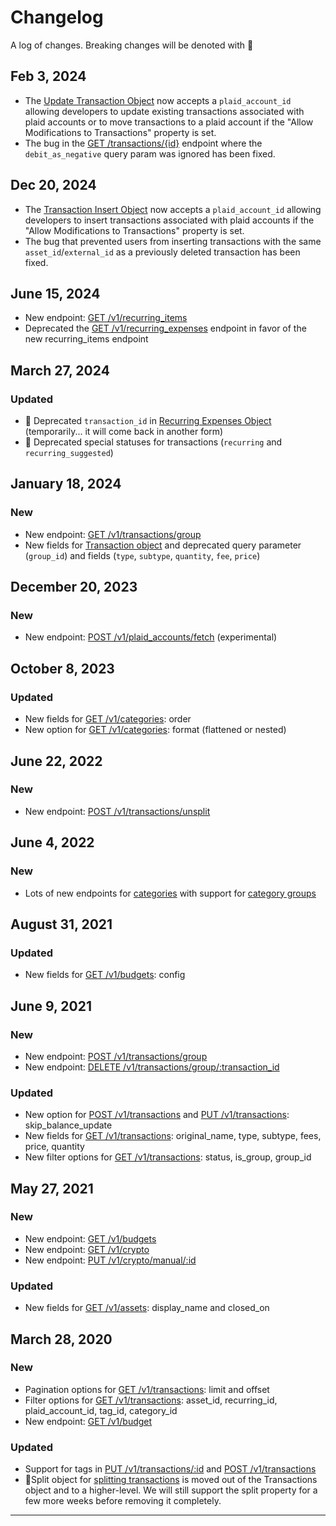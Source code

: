 # Changelog

A log of changes. Breaking changes will be denoted with 🚨
## Feb 3, 2024
- The [Update Transaction Object](#update-transaction-object) now accepts a `plaid_account_id` allowing developers to update existing transactions associated with plaid accounts or to move transactions to a plaid account if the "Allow Modifications to Transactions" property is set.
- The bug in the [GET /transactions/{id}](#get-single-transaction) endpoint where the `debit_as_negative` query param was ignored has been fixed. 

## Dec 20, 2024
- The [Transaction Insert Object](#transaction-object-to-insert) now accepts a `plaid_account_id` allowing developers to insert transactions associated with plaid accounts if the "Allow Modifications to Transactions" property is set.
- The bug that prevented users from inserting transactions with the same `asset_id`/`external_id` as a previously deleted transaction has been fixed.

## June 15, 2024
- New endpoint: [GET /v1/recurring_items](#get-recurring-items)
- Deprecated the [GET /v1/recurring_expenses](#get-recurring-expenses) endpoint in favor of the new recurring_items endpoint

## March 27, 2024

### Updated

- 🚨 Deprecated `transaction_id` in [Recurring Expenses Object](#recurring-expenses-object) (temporarily... it will come back in another form)
- 🚨 Deprecated special statuses for transactions (`recurring` and `recurring_suggested`)

## January 18, 2024

### New

- New endpoint: [GET /v1/transactions/group](#get-transaction-group)
- New fields for [Transaction object](#transaction-object) and deprecated query parameter (`group_id`) and fields (`type`, `subtype`, `quantity`, `fee`, `price`)

## December 20, 2023

### New

- New endpoint: [POST /v1/plaid_accounts/fetch](#trigger-fetch-from-plaid) (experimental)

## October 8, 2023

### Updated

- New fields for [GET /v1/categories](#get-all-categories): order
- New option for [GET /v1/categories](#get-all-categories): format (flattened or nested)

## June 22, 2022

### New

- New endpoint: [POST /v1/transactions/unsplit](#unsplit-transactions)

## June 4, 2022

### New

- Lots of new endpoints for [categories](#categories) with support for [category groups](#create-category-group)

## August 31, 2021

### Updated

- New fields for [GET /v1/budgets](#get-budget-summary): config

## June 9, 2021

### New

- New endpoint: [POST /v1/transactions/group](#create-transaction-group)
- New endpoint: [DELETE /v1/transactions/group/:transaction_id](#delete-transaction-group)

### Updated

- New option for [POST /v1/transactions](#insert-transactions) and [PUT /v1/transactions](#update-transaction): skip_balance_update
- New fields for [GET /v1/transactions](#get-all-transactions): original_name, type, subtype, fees, price, quantity
- New filter options for [GET /v1/transactions](#get-all-transactions): status, is_group, group_id

## May 27, 2021

### New

- New endpoint: [GET /v1/budgets](#get-budget-summary)
- New endpoint: [GET /v1/crypto](#get-all-crypto)
- New endpoint: [PUT /v1/crypto/manual/:id](#update-manual-crypto-asset)

### Updated

- New fields for [GET /v1/assets](#get-all-assets): display_name and closed_on

## March 28, 2020

### New

- Pagination options for [GET /v1/transactions](#get-all-transactions): limit and offset
- Filter options for [GET /v1/transactions](#get-all-transactions): asset_id, recurring_id, plaid_account_id, tag_id, category_id
- New endpoint: [GET /v1/budget](#get-all-tags)

### Updated

- Support for tags in [PUT /v1/transactions/:id](#update-transaction) and [POST /v1/transactions](#insert-transactions)
- 🚨Split object for [splitting transactions](#update-transaction) is moved out of the Transactions object and to a higher-level. We will still support the split property for a few more weeks before removing it completely.

---
